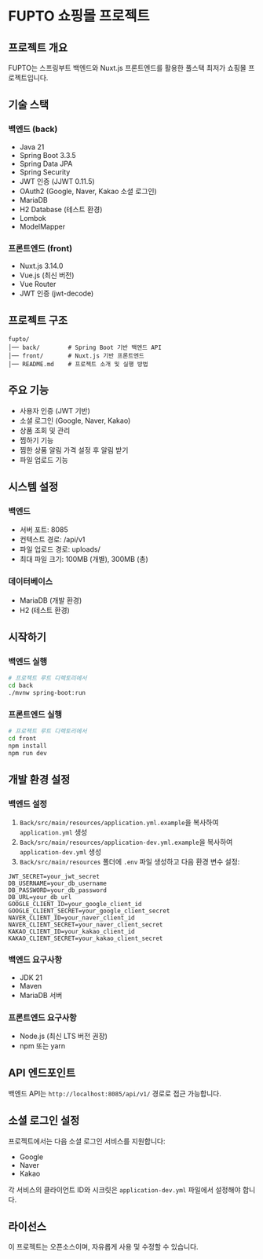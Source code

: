 # FUPTO 쇼핑몰 프로젝트

## 프로젝트 개요
FUPTO는 스프링부트 백엔드와 Nuxt.js 프론트엔드를 활용한 풀스택 최저가 쇼핑몰 프로젝트입니다. 

## 기술 스택

### 백엔드 (back)
- Java 21
- Spring Boot 3.3.5
- Spring Data JPA
- Spring Security
- JWT 인증 (JJWT 0.11.5)
- OAuth2 (Google, Naver, Kakao 소셜 로그인)
- MariaDB
- H2 Database (테스트 환경)
- Lombok
- ModelMapper

### 프론트엔드 (front)
- Nuxt.js 3.14.0
- Vue.js (최신 버전)
- Vue Router
- JWT 인증 (jwt-decode)

## 프로젝트 구조
```
fupto/
│── back/        # Spring Boot 기반 백엔드 API
│── front/       # Nuxt.js 기반 프론트엔드
│── README.md    # 프로젝트 소개 및 실행 방법
```

## 주요 기능
- 사용자 인증 (JWT 기반)
- 소셜 로그인 (Google, Naver, Kakao)
- 상품 조회 및 관리
- 찜하기 기능
- 찜한 상품 알림 가격 설정 후 알림 받기
- 파일 업로드 기능

## 시스템 설정

### 백엔드
- 서버 포트: 8085
- 컨텍스트 경로: /api/v1
- 파일 업로드 경로: uploads/
- 최대 파일 크기: 100MB (개별), 300MB (총)

### 데이터베이스
- MariaDB (개발 환경)
- H2 (테스트 환경)

## 시작하기

### 백엔드 실행
```bash
# 프로젝트 루트 디렉토리에서
cd back
./mvnw spring-boot:run
```

### 프론트엔드 실행
```bash
# 프로젝트 루트 디렉토리에서
cd front
npm install
npm run dev
```

## 개발 환경 설정

### 백엔드 설정
1. `Back/src/main/resources/application.yml.example`을 복사하여 `application.yml` 생성
2. `Back/src/main/resources/application-dev.yml.example`을 복사하여 `application-dev.yml` 생성
3. `Back/src/main/resources` 폴더에 `.env` 파일 생성하고 다음 환경 변수 설정:

```env
JWT_SECRET=your_jwt_secret
DB_USERNAME=your_db_username
DB_PASSWORD=your_db_password
DB_URL=your_db_url
GOOGLE_CLIENT_ID=your_google_client_id
GOOGLE_CLIENT_SECRET=your_google_client_secret
NAVER_CLIENT_ID=your_naver_client_id
NAVER_CLIENT_SECRET=your_naver_client_secret
KAKAO_CLIENT_ID=your_kakao_client_id
KAKAO_CLIENT_SECRET=your_kakao_client_secret
```

### 백엔드 요구사항
- JDK 21
- Maven
- MariaDB 서버

### 프론트엔드 요구사항
- Node.js (최신 LTS 버전 권장)
- npm 또는 yarn

## API 엔드포인트
백엔드 API는 `http://localhost:8085/api/v1/` 경로로 접근 가능합니다.

## 소셜 로그인 설정
프로젝트에서는 다음 소셜 로그인 서비스를 지원합니다:
- Google
- Naver
- Kakao

각 서비스의 클라이언트 ID와 시크릿은 `application-dev.yml` 파일에서 설정해야 합니다.

## 라이선스
이 프로젝트는 오픈소스이며, 자유롭게 사용 및 수정할 수 있습니다.
